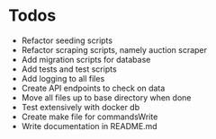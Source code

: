 # Todos

- Refactor seeding scripts
- Refactor scraping scripts, namely auction scraper
- Add migration scripts for database
- Add tests and test scripts
- Add logging to all files
- Create API endpoints to check on data
- Move all files up to base directory when done
- Test extensively with docker db
- Create make file for commandsWrite
- Write documentation in README.md
